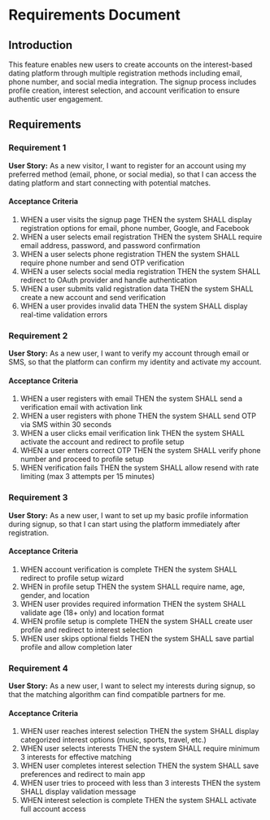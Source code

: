 # Requirements Document

## Introduction

This feature enables new users to create accounts on the interest-based dating platform through multiple registration methods including email, phone number, and social media integration. The signup process includes profile creation, interest selection, and account verification to ensure authentic user engagement.

## Requirements

### Requirement 1

**User Story:** As a new visitor, I want to register for an account using my preferred method (email, phone, or social media), so that I can access the dating platform and start connecting with potential matches.

#### Acceptance Criteria

1. WHEN a user visits the signup page THEN the system SHALL display registration options for email, phone number, Google, and Facebook
2. WHEN a user selects email registration THEN the system SHALL require email address, password, and password confirmation
3. WHEN a user selects phone registration THEN the system SHALL require phone number and send OTP verification
4. WHEN a user selects social media registration THEN the system SHALL redirect to OAuth provider and handle authentication
5. WHEN a user submits valid registration data THEN the system SHALL create a new account and send verification
6. WHEN a user provides invalid data THEN the system SHALL display real-time validation errors

### Requirement 2

**User Story:** As a new user, I want to verify my account through email or SMS, so that the platform can confirm my identity and activate my account.

#### Acceptance Criteria

1. WHEN a user registers with email THEN the system SHALL send a verification email with activation link
2. WHEN a user registers with phone THEN the system SHALL send OTP via SMS within 30 seconds
3. WHEN a user clicks email verification link THEN the system SHALL activate the account and redirect to profile setup
4. WHEN a user enters correct OTP THEN the system SHALL verify phone number and proceed to profile setup
5. WHEN verification fails THEN the system SHALL allow resend with rate limiting (max 3 attempts per 15 minutes)

### Requirement 3

**User Story:** As a new user, I want to set up my basic profile information during signup, so that I can start using the platform immediately after registration.

#### Acceptance Criteria

1. WHEN account verification is complete THEN the system SHALL redirect to profile setup wizard
2. WHEN in profile setup THEN the system SHALL require name, age, gender, and location
3. WHEN user provides required information THEN the system SHALL validate age (18+ only) and location format
4. WHEN profile setup is complete THEN the system SHALL create user profile and redirect to interest selection
5. WHEN user skips optional fields THEN the system SHALL save partial profile and allow completion later

### Requirement 4

**User Story:** As a new user, I want to select my interests during signup, so that the matching algorithm can find compatible partners for me.

#### Acceptance Criteria

1. WHEN user reaches interest selection THEN the system SHALL display categorized interest options (music, sports, travel, etc.)
2. WHEN user selects interests THEN the system SHALL require minimum 3 interests for effective matching
3. WHEN user completes interest selection THEN the system SHALL save preferences and redirect to main app
4. WHEN user tries to proceed with less than 3 interests THEN the system SHALL display validation message
5. WHEN interest selection is complete THEN the system SHALL activate full account access
